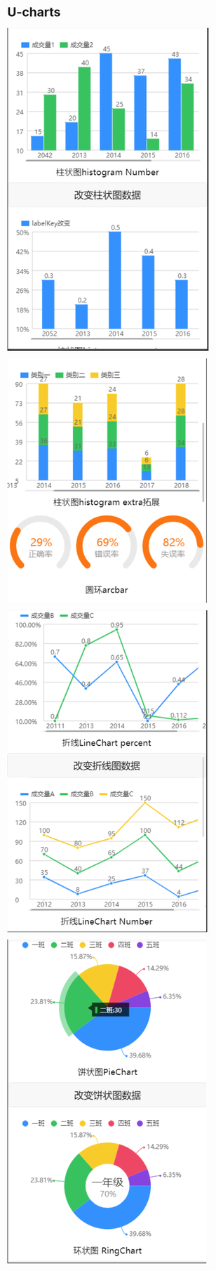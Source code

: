 # U-charts

![image-20230312183249101](img\image-20230312183249101.png)

![image-20230312183414902](img\image-20230312183414902.png)

![image-20230312183445106](img\image-20230312183445106.png)

![image-20230312183530639](img\image-20230312183530639.png)